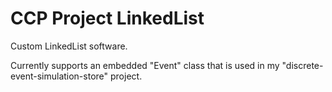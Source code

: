 CCP Project
LinkedList
==========

Custom LinkedList software.

Currently supports an embedded "Event" class that is used in my "discrete-event-simulation-store" project.

